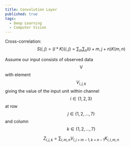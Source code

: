 ```yaml
---
title: Convolution Layer
published: true
tags:
  - Deep Learning
  - Computer Vision
---
```


<!--more-->

Cross-correlation: $$ S(i,j)=(I*K)(i,j)=\sum_{m} \sum_{n} I(i+m,j+n)K(m,n) $$

Assume our input consists of observed data $$\boldsymbol{\mathsf{V}}$$ with element
$$ \mathit{V}_{i,j,k}$$ giving the value of the input unit within channel $$i \in \{1,2,3\}$$ at row $$j \in \{ 1,2,...,7 \}$$ and column $$ k \in \{ 1,2,...,7 \}$$

$$ Z_{i,j,k}=\sum_{l,m,n} V_{l,j+m-1,k+n-1} K_{i,l,m,n} $$

<div>
  <div id="image"></div>
</div>

<script type="module">
import { Grid, CreateSVGRect } from "/eugene-notes/assets/demo/js/toolbox.js";

var svg_height = 250;
var svg_width = 900;

var input_height = 7;
var input_width = 7;
var kernel_height = 3;
var kernel_width = 3;
var stride = 1;
var padding = 0;
var output_height = (input_height + 2 * padding - kernel_height) / stride + 1;
var output_width = (input_width + 2 * padding - kernel_width) / stride + 1;
var rect_pixels = 30;

var V_L1_grid = Grid(input_height, input_width, rect_pixels, 0, 30);
var V_L2_grid = Grid(input_height, input_width, rect_pixels, 1 * input_width * rect_pixels + 30, 30);

var V_L3_grid = Grid(input_height, input_width, rect_pixels, 2 * input_width * rect_pixels + 60, 30);

var v_svg = d3
  .select("#image")
  .append("svg")
  .attr("width", svg_width)
  .attr("height", svg_height)
  .attr("fill", "#fff");

CreateSVGRect(v_svg, V_L1_grid, "L1");
CreateSVGRect(v_svg, V_L2_grid, "L2");
CreateSVGRect(v_svg, V_L3_grid, "L3");


v_svg
  .append("g")
    .attr("transform", "translate(90, 5)")
  .attr("class", "tex")
  .append("text")
  .text("$\\boldsymbol{V_{l=1}}$");

v_svg
  .append("g")
    .attr("transform", "translate(320, 5)")
  .attr("class", "tex")
  .append("text")
  .text("$\\boldsymbol{V_{l=2}}$");

v_svg
  .append("g")
    .attr("transform", "translate(570, 5)")
  .attr("class", "tex")
  .append("text")
  .text("$\\boldsymbol{V_{l=3}}$");


setTimeout(() => {
  
  MathJax.Hub.Config({
    tex2jax: {
      inlineMath: [ ['$','$'], ["\\(","\\)"] ],
      processEscapes: true
    }
  });
  
  MathJax.Hub.Register.StartupHook("End", function() {
    setTimeout(() => {
          v_svg.selectAll('.tex').each(function(){
          var self = d3.select(this),
              g = self.select('text>span>svg');
          g.remove();
          self.append(function(){
            return g.node();
          });
        });
      }, 1);
    });
  
  MathJax.Hub.Queue(["Typeset", MathJax.Hub, svg.node()]);
  
}, 1);

</script>
